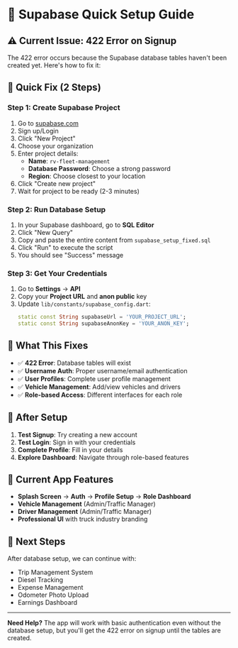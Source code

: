 # 🚛 Supabase Quick Setup Guide

## ⚠️ Current Issue: 422 Error on Signup

The 422 error occurs because the Supabase database tables haven't been created yet. Here's how to fix it:

## 🔧 Quick Fix (2 Steps)

### Step 1: Create Supabase Project
1. Go to [supabase.com](https://supabase.com)
2. Sign up/Login
3. Click "New Project"
4. Choose your organization
5. Enter project details:
   - **Name**: `rv-fleet-management`
   - **Database Password**: Choose a strong password
   - **Region**: Choose closest to your location
6. Click "Create new project"
7. Wait for project to be ready (2-3 minutes)

### Step 2: Run Database Setup
1. In your Supabase dashboard, go to **SQL Editor**
2. Click "New Query"
3. Copy and paste the entire content from `supabase_setup_fixed.sql`
4. Click "Run" to execute the script
5. You should see "Success" message

### Step 3: Get Your Credentials
1. Go to **Settings** → **API**
2. Copy your **Project URL** and **anon public** key
3. Update `lib/constants/supabase_config.dart`:
   ```dart
   static const String supabaseUrl = 'YOUR_PROJECT_URL';
   static const String supabaseAnonKey = 'YOUR_ANON_KEY';
   ```

## 🎯 What This Fixes

- ✅ **422 Error**: Database tables will exist
- ✅ **Username Auth**: Proper username/email authentication
- ✅ **User Profiles**: Complete user profile management
- ✅ **Vehicle Management**: Add/view vehicles and drivers
- ✅ **Role-based Access**: Different interfaces for each role

## 🚀 After Setup

1. **Test Signup**: Try creating a new account
2. **Test Login**: Sign in with your credentials
3. **Complete Profile**: Fill in your details
4. **Explore Dashboard**: Navigate through role-based features

## 📱 Current App Features

- **Splash Screen** → **Auth** → **Profile Setup** → **Role Dashboard**
- **Vehicle Management** (Admin/Traffic Manager)
- **Driver Management** (Admin/Traffic Manager)
- **Professional UI** with truck industry branding

## 🔄 Next Steps

After database setup, we can continue with:
- Trip Management System
- Diesel Tracking
- Expense Management
- Odometer Photo Upload
- Earnings Dashboard

---

**Need Help?** The app will work with basic authentication even without the database setup, but you'll get the 422 error on signup until the tables are created.
